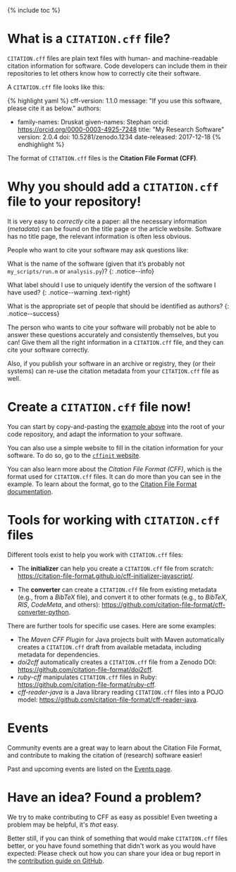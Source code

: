 ---
---

{% include toc %}

# What is a `CITATION.cff` file?

`CITATION.cff` files are plain text files with human- and machine-readable citation information for software.
Code developers can include them in their repositories to let others know how to correctly cite their software.

A `CITATION.cff` file looks like this:

{% highlight yaml %}
cff-version: 1.1.0
message: "If you use this software, please cite it as below."
authors:
  - family-names: Druskat
    given-names: Stephan
    orcid: https://orcid.org/0000-0003-4925-7248
title: "My Research Software"
version: 2.0.4
doi: 10.5281/zenodo.1234
date-released: 2017-12-18
{% endhighlight %}

The format of `CITATION.cff` files is the **Citation File Format (CFF)**.

# Why you should add a `CITATION.cff` file to your repository!

It is very easy to *correctly* cite a paper: all the necessary information (*metadata*) can be found on the title page or the article website.
Software has no title page, the relevant information is often less obvious.

People who want to cite your software may ask questions like:

<i class="fa fa-question-circle"></i> What is the name of the software (given that it’s probably not `my_scripts/run.m` or `analysis.py`)?
{: .notice--info}

<i class="fa fa-question-circle"></i> What label should I use to uniquely identify the version of the software I have used?
{: .notice--warning .text-right}

<i class="fa fa-question-circle"></i> What is the appropriate set of people that should be identified as authors?
{: .notice--success}


The person who wants to cite your software will probably not be able to answer these questions accurately and consistently themselves, but you can!
Give them all the right information in a `CITATION.cff` file, and they can cite your software correctly.

Also, if you publish your software in an archive or registry, they (or their systems) can re-use the citation metadata from your `CITATION.cff` file as well.

# Create a `CITATION.cff` file now!

You can start by copy-and-pasting the [example above](#what-is-a-citation-cff-file) into the root of your code repository, and adapt the information to your software.

You can also use a simple website to fill in the citation information for your software.
To do so, go to the [`cffinit` website](https://citation-file-format.github.io/cff-initializer-javascript/).

You can also learn more about the *Citation File Format (CFF)*, which is the format used for `CITATION.cff` files.
It can do more than you can see in the example.
To learn about the format, go to the [Citation File Format documentation](https://github.com/citation-file-format/citation-file-format/blob/master/README.md).

# Tools for working with `CITATION.cff` files

Different tools exist to help you work with `CITATION.cff` files:

- The **initializer** can help you create a `CITATION.cff` file from scratch: <https://citation-file-format.github.io/cff-initializer-javascript/>.
<!--- The **validator** checks whether a `CITATION.cff` file is formatted correctly: [TODO link].-->
- The **converter** can create a `CITATION.cff` file from existing metadata (e.g., from a *BibTeX* file), and convert it to other formats (e.g., to *BibTeX*, *RIS*, *CodeMeta*, and others): <https://github.com/citation-file-format/cff-converter-python>.
<!--- The **schema** ultimately defines *what* can go into a `CITATION.cff` file, and *how*: [TODO link].-->

There are further tools for specific use cases. Here are some examples:

- The *Maven CFF Plugin* for Java projects built with Maven automatically creates a `CITATION.cff` draft from available metadata, including metadata for dependencies.
- *doi2cff* automatically creates a `CITATION.cff` file from a Zenodo DOI: <https://github.com/citation-file-format/doi2cff>.
- *ruby-cff* manipulates `CITATION.cff` files in Ruby: <https://github.com/citation-file-format/ruby-cff>.
- *cff-reader-java* is a Java library reading `CITATION.cff` files into a POJO model: <https://github.com/citation-file-format/cff-reader-java>.

# Events

Community events are a great way to learn about the Citation File Format, and contribute to making the citation of (research) software easier!

Past and upcoming events are listed on the [Events page](./events/).

# Have an idea? Found a problem?

We try to make contributing to CFF as easy as possible! Even tweeting a problem may be helpful, it's *that* easy.

Better still, if you can think of something that would make `CITATION.cff` files better, or you have found something that didn't work as you would have expected:
Please check out how you can share your idea or bug report in the [contribution guide on GitHub](https://github.com/citation-file-format/citation-file-format/blob/master/CONTRIBUTING.md).

